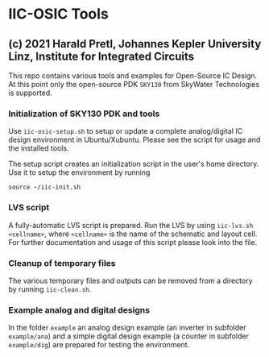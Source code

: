 # IIC-OSIC Tools

## (c) 2021 Harald Pretl, Johannes Kepler University Linz, Institute for Integrated Circuits

This repo contains various tools and examples for Open-Source IC Design. At this point only the open-source PDK `SKY130` from SkyWater Technologies is supported.

### Initialization of SKY130 PDK and tools

Use `iic-osic-setup.sh` to setup or update a complete analog/digital IC design environment in Ubuntu/Xubuntu. Please see the script for usage and the installed tools.

The setup script creates an initialization script in the user's home directory. Use it to setup the environment by running

`source ~/iic-init.sh`

### LVS script

A fully-automatic LVS script is prepared. Run the LVS by using `iic-lvs.sh <cellname>`, where `<cellname>` is the name of the schematic and layout cell. For further documentation and usage of this script please look into the file.

### Cleanup of temporary files

The various temporary files and outputs can be removed from a directory by running `iic-clean.sh`.

### Example analog and digital designs

In the folder `example` an analog design example (an inverter in subfolder `example/ana`) and a simple digital design example (a counter in subfolder `example/dig`) are prepared for testing the environment.
